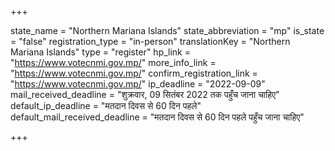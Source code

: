 +++

state_name = "Northern Mariana Islands"
state_abbreviation = "mp"
is_state = "false"
registration_type = "in-person"
translationKey = "Northern Mariana Islands"
type = "register"
hp_link = "https://www.votecnmi.gov.mp/"
more_info_link = "https://www.votecnmi.gov.mp/"
confirm_registration_link = "https://www.votecnmi.gov.mp/"
ip_deadline = "2022-09-09"
mail_received_deadline = "शुक्रवार, 09 सितंबर 2022 तक पहुँच जाना चाहिए"
default_ip_deadline = "मतदान दिवस से 60 दिन पहले"
default_mail_received_deadline = "मतदान दिवस से 60 दिन पहले पहुँच जाना चाहिए"

+++